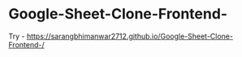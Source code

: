 # Google-Sheet-Clone-Frontend-

Try - https://sarangbhimanwar2712.github.io/Google-Sheet-Clone-Frontend-/

